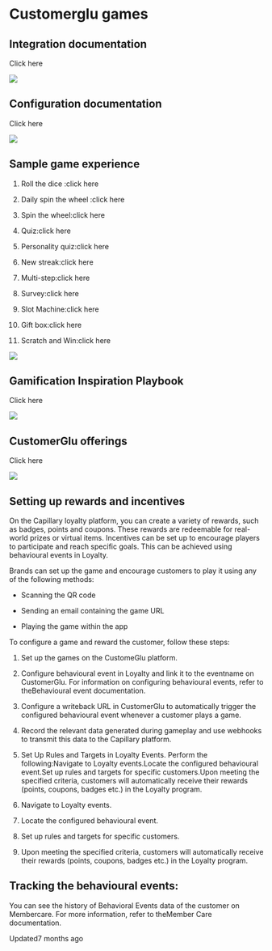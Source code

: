 # Customerglu games

## Integration documentation

Click here

![](https://files.readme.io/6de5c77c0cc1b513599969e8a321a0dff56a91a795ccc337929c25d45e3df1ac-Screenshot_2024-08-30_at_12.06.39_PM.png)

## Configuration documentation

Click here

![](https://files.readme.io/eed4828b9b0de21a05cfc7cfd5c589df0c5a8a08876401fda540b6ef70d27a29-Screenshot_2024-08-30_at_12.12.36_PM.png)

## Sample game experience

1. Roll the dice :click here

2. Daily spin the wheel :click here

3. Spin the wheel:click here

4. Quiz:click here

5. Personality quiz:click here

6. New streak:click here

7. Multi-step:click here

8. Survey:click here

9. Slot Machine:click here

10. Gift box:click here

11. Scratch and Win:click here

![](https://files.readme.io/013486ab7ea2ce1176fc594b249941f1638a2ac15ba8f8981c01e539e049d6d6-Screenshot_2024-08-30_at_1.21.13_PM.png)

## Gamification Inspiration Playbook

Click here

![](https://files.readme.io/0f6a625b985abc861c99da06b29b14317ab17647776d060d8eadd94b1d9be2b8-Screenshot_2024-08-30_at_1.29.58_PM.png)

## CustomerGlu offerings

Click here

![](https://files.readme.io/36dfc75edcae83736a4a58029fb2ba00cd462335a10f89ef6381634dc4aabe2c-Screenshot_2024-08-30_at_1.30.48_PM.png)

## Setting up rewards and incentives

On the Capillary loyalty platform, you can create a variety of rewards, such as badges, points and coupons. These rewards are redeemable for real-world prizes or virtual items. Incentives can be set up to encourage players to participate and reach specific goals. This can be achieved using behavioural events in Loyalty.

Brands can set up the game and encourage customers to play it using any of the following methods:

- Scanning the QR code

- Sending an email containing the game URL

- Playing the game within the app

To configure a game and reward the customer, follow these steps:

1. Set up the games on the CustomeGlu platform.

2. Configure behavioural event in Loyalty and link it to the eventname on CustomerGlu.  For information on configuring behavioural events, refer to theBehavioural event documentation.

3. Configure a writeback URL in CustomerGlu to automatically trigger the configured behavioural event whenever a customer plays a game.

4. Record the relevant data generated during gameplay and use webhooks to transmit this data to the Capillary platform.

5. Set Up Rules and Targets in Loyalty Events. Perform the following:Navigate to Loyalty events.Locate the configured behavioural event.Set up rules and targets for specific customers.Upon meeting the specified criteria, customers will automatically receive their rewards (points, coupons, badges etc.) in the Loyalty program.

1. Navigate to Loyalty events.

2. Locate the configured behavioural event.

3. Set up rules and targets for specific customers.

4. Upon meeting the specified criteria, customers will automatically receive their rewards (points, coupons, badges etc.) in the Loyalty program.

## Tracking the behavioural events:

You can see the history of Behavioral Events data of the customer on Membercare. For more information, refer to theMember Care documentation.

Updated7 months ago
